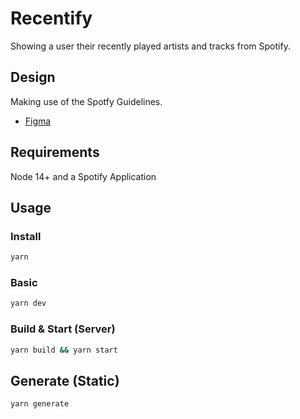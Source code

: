 # Recentify

Showing a user their recently played artists and tracks from Spotify.

## Design

Making use of the Spotfy Guidelines.

- [Figma](https://www.figma.com/file/dO0bVEgyX15s2vdkBqFqxp/Spotify-Riskledger-Task?node-id=2%3A3)

## Requirements

Node 14+ and a Spotify Application

## Usage

### Install

```bash
yarn
```

### Basic

```bash
yarn dev
```

### Build & Start (Server)

```bash
yarn build && yarn start
```

## Generate (Static)

```bash
yarn generate
```